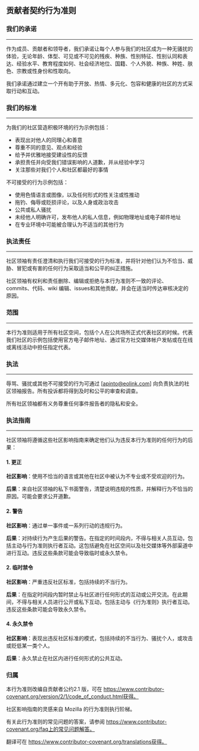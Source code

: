 ## 贡献者契约行为准则

### 我们的承诺

---

作为成员、贡献者和领导者，我们承诺让每个人参与我们的社区成为一种无骚扰的体验，无论年龄、体型、可见或不可见的残疾、种族、性别特征、性别认同和表达、经验水平、教育程度如何、社会经济地位、国籍、个人外貌、种族、种姓、肤色、宗教或性身份和性取向。

我们承诺通过建立一个开有助于开放、热情、多元化、包容和健康的社区的方式采取行动和互动。

### 我们的标准

---

为我们的社区营造积极环境的行为示例包括：

* 表现出对他人的同理心和善意
* 尊重不同的意见、观点和经验
* 给予并优雅地接受建设性的反馈
* 承担责任并向受我们错误影响的人道歉，并从经验中学习
* 关注那些对我们个人和社区都最好的事情



不可接受的行为示例包括：

* 使用色情语言或图像，以及任何形式的性关注或性推动
* 拖钓、侮辱或贬损评论，以及人身或政治攻击
* 公共或私人骚扰
* 未经他人明确许可，发布他人的私人信息，例如物理地址或电子邮件地址
* 在专业环境中可能被合理认为不适当的其他行为

### 执法责任

---

社区领袖有责任澄清和执行我们可接受的行为标准，并将针对他们认为不恰当、威胁、冒犯或有害的任何行为采取适当和公平的纠正措施。

社区领袖有权利和责任删除、编辑或拒绝与本行为准则不一致的评论、commits、代码、wiki 编辑、issues和其他贡献，并会在适当时传达审核决定的原因。

### 范围

---

本行为准则适用于所有社区空间，包括个人在公共场所正式代表社区的时候。代表我们社区的示例包括使用官方电子邮件地址、通过官方社交媒体帐户发帖或在在线或离线活动中担任指定代表。

### 执法

---

辱骂、骚扰或其他不可接受的行为可通过 [apinto@eolink.com] 向负责执法的社区领袖报告。所有投诉都将得到及时和公平的审查和调查。

所有社区领袖都有义务尊重任何事件报告者的隐私和安全。

### 执法指南

---

社区领袖将遵循这些社区影响指南来确定他们认为违反本行为准则的任何行为的后果：

#### 1. 更正

**社区影响**：使用不恰当的语言或其他在社区中被认为不专业或不受欢迎的行为。

**后果**：来自社区领袖的私下书面警告，清楚说明违规的性质，并解释行为不恰当的原因。可能会要求公开道歉。

#### 2. 警告

**社区影响**：通过单一事件或一系列行动的违规行为。

**后果**：对持续行为产生后果的警告。在指定的时间段内，不得与相关人员互动，包括主动与行为准则执行者互动。这包括避免在社区空间以及社交媒体等外部渠道中进行互动。违反这些条款可能会导致临时或永久禁令。

#### 2. 临时禁令

**社区影响**：严重违反社区标准，包括持续的不当行为。

**后果**：在指定时间段内暂时禁止与社区进行任何形式的互动或公开交流。在此期间，不得与相关人员进行公开或私下互动，包括主动与《行为准则》执行者互动。违反这些条款可能会导致永久禁令。

#### 4. 永久禁令

**社区影响**：表现出违反社区标准的模式，包括持续的不当行为、骚扰个人，或攻击或贬低某一类个人。

**后果**：永久禁止在社区内进行任何形式的公共互动。

### 归属

本行为准则改编自贡献者公约2.1 版，可在 https://www.contributor-covenant.org/version/2/1/code_of_conduct.html获得。

社区影响指南的灵感来自 Mozilla 的行为准则执行阶梯。

有关此行为准则的常见问题的答案，请参阅 https://www.contributor-covenant.org/faq上的常见问题解答。

翻译可在 https://www.contributor-covenant.org/translations获得。

